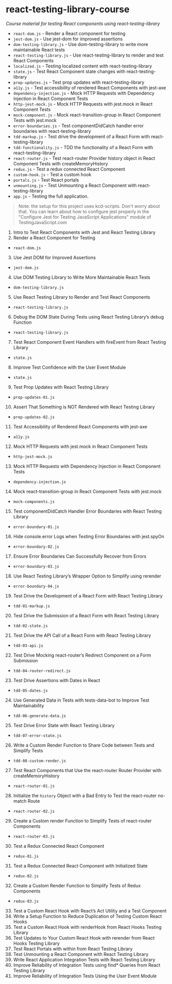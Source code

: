 # react-testing-library-course

_Course material for testing React components using react-testing-library_

<!-- START doctoc generated TOC please keep comment here to allow auto update -->
<!-- DON'T EDIT THIS SECTION, INSTEAD RE-RUN doctoc TO UPDATE -->

<!-- END doctoc generated TOC please keep comment here to allow auto update -->

- `react-dom.js` - Render a React component for testing
- `jest-dom.js` - Use jest-dom for improved assertions
- `dom-testing-library.js` - Use dom-testing-library to write more maintainable
  React tests
- `react-testing-library.js` - Use react-testing-library to render and test
  React Components
- `localized.js` - Testing localized content with react-testing-library
- `state.js` - Test React Component state changes with react-testing-library
- `prop-updates.js` - Test prop updates with react-testing-library
- `a11y.js` - Test accessibility of rendered React Components with jest-axe
- `dependency-injection.js` - Mock HTTP Requests with Dependency Injection in
  React Component Tests
- `http-jest-mock.js` - Mock HTTP Requests with jest.mock in React Component
  Tests
- `mock-component.js` - Mock react-transition-group in React Component Tests
  with jest.mock
- `error-boundaries.js` - Test componentDidCatch handler error boundaries with
  react-testing-library
- `tdd-markup.js` - Test drive the development of a React Form with
  react-testing-library
- `tdd-functionality.js` - TDD the functionality of a React Form with
  react-testing-library
- `react-router.js` - Test react-router Provider history object in React
  Component Tests with createMemoryHistory
- `redux.js` - Test a redux connected React Component
- `custom-hook.js` - Test a custom hook
- `portals.js` - Test React portals
- `unmounting.js` - Test Unmounting a React Component with react-testing-library
- `app.js` - Testing the full application.

> Note: the setup for this project uses kcd-scripts. Don't worry about that. You
> can learn about how to configure jest properly in the "Configure Jest for
> Testing JavaScript Applications" module of TestingJavaScript.com

1. Intro to Test React Components with Jest and React Testing Library
2. Render a React Component for Testing

- `react-dom.js`

3. Use Jest DOM for Improved Assertions

- `jest-dom.js`

4. Use DOM Testing Library to Write More Maintainable React Tests

- `dom-testing-library.js`

5. Use React Testing Library to Render and Test React Components

- `react-testing-library.js`

6. Debug the DOM State During Tests using React Testing Library’s debug Function

- `react-testing-library.js`

7. Test React Component Event Handlers with fireEvent from React Testing Library

- `state.js`

8. Improve Test Confidence with the User Event Module

- `state.js`

9. Test Prop Updates with React Testing Library

- `prop-updates-01.js`

10. Assert That Something is NOT Rendered with React Testing Library

- `prop-updates-02.js`

11. Test Accessibility of Rendered React Components with jest-axe

- `a11y.js`

12. Mock HTTP Requests with jest.mock in React Component Tests

- `http-jest-mock.js`

13. Mock HTTP Requests with Dependency Injection in React Component Tests

- `dependency-injection.js`

14. Mock react-transition-group in React Component Tests with jest.mock

- `mock-components.js`

15. Test componentDidCatch Handler Error Boundaries with React Testing Library

- `error-boundary-01.js`

16. Hide console.error Logs when Testing Error Boundaries with jest.spyOn

- `error-boundary-02.js`

17. Ensure Error Boundaries Can Successfully Recover from Errors

- `error-boundary-03.js`

18. Use React Testing Library’s Wrapper Option to Simplify using rerender

- `error-boundary-04.js`

19. Test Drive the Development of a React Form with React Testing Library

- `tdd-01-markup.js`

20. Test Drive the Submission of a React Form with React Testing Library

- `tdd-02-state.js`

21. Test Drive the API Call of a React Form with React Testing Library

- `tdd-03-api.js`

22. Test Drive Mocking react-router’s Redirect Component on a Form Submission

- `tdd-04-router-redirect.js`

23. Test Drive Assertions with Dates in React

- `tdd-05-dates.js`

24. Use Generated Data in Tests with tests-data-bot to Improve Test
    Maintainability

- `tdd-06-generate-data.js`

25. Test Drive Error State with React Testing Library

- `tdd-07-error-state.js`

26. Write a Custom Render Function to Share Code between Tests and Simplify
    Tests

- `tdd-08-custom-render.js`

27. Test React Components that Use the react-router Router Provider with
    createMemoryHistory

- `react-router-01.js`

28. Initialize the `history` Object with a Bad Entry to Test the react-router
    no-match Route

- `react-router-02.js`

29. Create a Custom render Function to Simplify Tests of react-router Components

- `react-router-03.js`

30. Test a Redux Connected React Component

- `redux-01.js`

31. Test a Redux Connected React Component with Initialized State

- `redux-02.js`

32. Create a Custom Render Function to Simplify Tests of Redux Components

- `redux-03.js`

33. Test a Custom React Hook with React’s Act Utility and a Test Component
34. Write a Setup Function to Reduce Duplication of Testing Custom React Hooks
35. Test a Custom React Hook with renderHook from React Hooks Testing Library
36. Test Updates to Your Custom React Hook with rerender from React Hooks
    Testing Library
37. Test React Portals with within from React Testing Library
38. Test Unmounting a React Component with React Testing Library
39. Write React Application Integration Tests with React Testing Library
40. Improve Reliability of Integration Tests using find\* Queries from React
    Testing Library
41. Improve Reliability of Integration Tests Using the User Event Module
